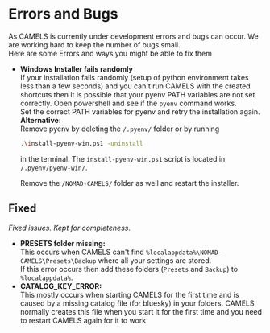 # Errors and Bugs
As CAMELS is currently under development errors and bugs can occur. We are working hard to keep the number of bugs small.\
Here are some Errors and ways you might be able to fix them

- **Windows Installer fails randomly**\
If your installation fails randomly (setup of python environment takes less than a few seconds) and you can't run CAMELS with the created shortcuts then it is possible that your pyenv PATH variables are not set correctly. Open powershell and  see if the `pyenv` command works.\
Set the correct PATH variables for pyenv and retry the installation again.\
**Alternative:**\
Remove pyenv by deleting the `/.pyenv/` folder or by running 
    ```bash
    .\install-pyenv-win.ps1 -uninstall
    ```
  in the terminal. The `install-pyenv-win.ps1` script is located in `/.pyenv/pyenv-win/`.

  Remove the `/NOMAD-CAMELS/` folder as well and restart the installer.


## Fixed
_Fixed issues. Kept for completeness._
- **PRESETS folder missing:**\
This occurs when CAMELS can't find `%localappdata%\NOMAD-CAMELS\Presets\Backup` where all your settings are stored.\
If this error occurs then  add these folders (`Presets` and `Backup`) to `%localappdata%`.
- **CATALOG_KEY_ERROR:**\
  This mostly occurs when starting CAMELS for the first time and is caused by a missing catalog file (for bluesky) in your folders. CAMELS normally creates this file when you start it for the first time and you need to restart CAMELS again for it to work
